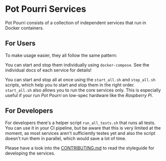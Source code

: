 # Pot Pourri Services

Pot Pourri consists of a collection of independent services that run in Docker containers.

## For Users

To make usage easier, they all follow the same pattern:

You can start and stop them individually using `docker-compose`. See the individual docs of each service for details!

You can start and stop all at once using the `start_all.sh` and `stop_all.sh` scripts, which help you to start and stop them in the right order. `start_all.sh` also allows you to run the core services only. This is especially useful if your run _Pot Pourri_ on low-spec hardware like the _Raspberry Pi_.

## For Developers

For developers there's a helper script `run_all_tests.sh` that runs all tests. You can use it in your CI pipeline, but be aware that this is very limited at the moment, as most services aren't sufficiently testes yet and also the script doesn't run them in parallel, which would save a lot of time.

Please have a look into the [CONTRIBUTING.md](./CONTRIBUTING.md) to read the styleguide for developing the services.
